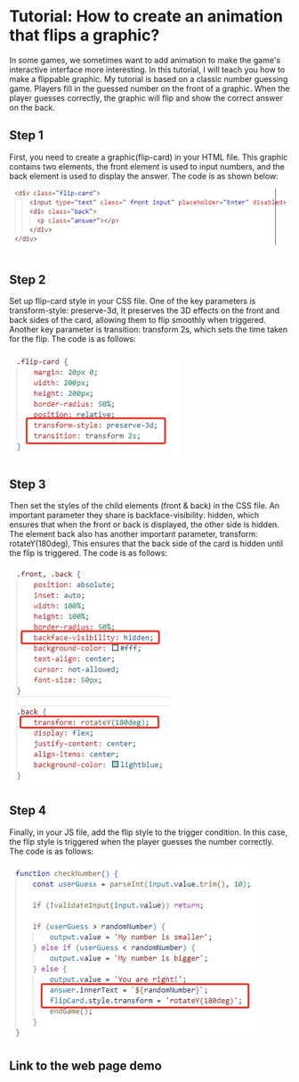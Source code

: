 # Tutorial: How to create an animation that flips a graphic?
  <p>
    In some games, we sometimes want to add animation to make the game's interactive interface more interesting. In this tutorial, I will teach you how to make a flippable graphic. My tutorial is based on a classic number guessing game. Players fill in the guessed number on the front of a graphic. When the player guesses correctly, the graphic will flip and show the correct answer on the back.
  </p>

## Step 1
   <p>
     First, you need to create a graphic(flip-card) in your HTML file. This graphic contains two elements, the front element is used to input numbers, and the back element is used to display the answer. The code is as shown below:
   </p>
   <img src="./assets/img/screenshot1.png")/>&nbsp;

## Step 2
   <p>
     Set up flip-card style in your CSS file. One of the key parameters is transform-style: preserve-3d, It preserves the 3D effects on the front and back sides of the card, allowing them to flip smoothly when triggered. Another key parameter is transition: transform 2s, which sets the time taken for the flip. The code is as follows:
   </p>
   <img src="./assets/img/screenshot2.png")/>&nbsp;

## Step 3
   <p>
     Then set the styles of the child elements (front & back) in the CSS file. An important parameter they share is backface-visibility: hidden, which ensures that when the front or back is displayed, the other side is hidden. The element back also has another important parameter, transform: rotateY(180deg), This ensures that the back side of the card is hidden until the flip is triggered. The code is as follows:
   </p>
   <img src="./assets/img/screenshot3.png")/>&nbsp;

## Step 4
   <p>
      Finally, in your JS file, add the flip style to the trigger condition. In this case, the flip style is triggered when the player guesses the number correctly. The code is as follows:
   </p>
   <img src="./assets/img/screenshot4.png")/>&nbsp;

## Link to the web page demo
